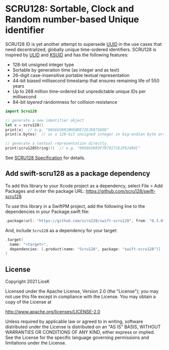 # SCRU128: Sortable, Clock and Random number-based Unique identifier

SCRU128 ID is yet another attempt to supersede [UUID] in the use cases that need
decentralized, globally unique time-ordered identifiers. SCRU128 is inspired by
[ULID] and [KSUID] and has the following features:

- 128-bit unsigned integer type
- Sortable by generation time (as integer and as text)
- 26-digit case-insensitive portable textual representation
- 44-bit biased millisecond timestamp that ensures remaining life of 550 years
- Up to 268 million time-ordered but unpredictable unique IDs per millisecond
- 84-bit _layered_ randomness for collision resistance

```swift
import Scru128

// generate a new identifier object
let x = scru128()
print(x)  // e.g. "00S6GVKR1MH58KE72EJD87SDOO"
print(x.bytes)  // as a 128-bit unsigned integer in big-endian byte array

// generate a textual representation directly
print(scru128String())  // e.g. "00S6GVKR3F7R79I72EJF0J4RGC"
```

See [SCRU128 Specification] for details.

[uuid]: https://en.wikipedia.org/wiki/Universally_unique_identifier
[ulid]: https://github.com/ulid/spec
[ksuid]: https://github.com/segmentio/ksuid
[scru128 specification]: https://github.com/scru128/spec

## Add swift-scru128 as a package dependency

To add this library to your Xcode project as a dependency, select File > Add
Packages and enter the package URL: https://github.com/scru128/swift-scru128

To use this library in a SwiftPM project, add the following line to the
dependencies in your Package.swift file:

```swift
.package(url: "https://github.com/scru128/swift-scru128", from: "0.3.0"),
```

And, include `Scru128` as a dependency for your target:

```swift
.target(
  name: "<target>",
  dependencies: [.product(name: "Scru128", package: "swift-scru128")]
)
```

## License

Copyright 2021 LiosK

Licensed under the Apache License, Version 2.0 (the "License"); you may not use
this file except in compliance with the License. You may obtain a copy of the
License at

http://www.apache.org/licenses/LICENSE-2.0

Unless required by applicable law or agreed to in writing, software distributed
under the License is distributed on an "AS IS" BASIS, WITHOUT WARRANTIES OR
CONDITIONS OF ANY KIND, either express or implied. See the License for the
specific language governing permissions and limitations under the License.
